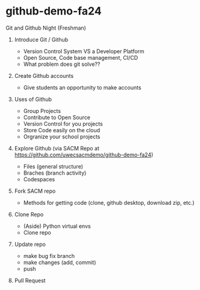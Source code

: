# github-demo-fa24

Git and Github Night (Freshman)

1. Introduce Git / Github
    - Version Control System VS a Developer Platform
    - Open Source, Code base management, CI/CD
    - What problem does git solve??

2. Create Github accounts 
    - Give students an opportunity to make accounts

3. Uses of Github
    - Group Projects
    - Contribute to Open Source
    - Version Control for you projects
    - Store Code easily on the cloud
    - Orgranize your school projects

2. Explore Github (via SACM Repo at https://github.com/uwecsacmdemo/github-demo-fa24)
    - Files (general structure)
    - Braches (branch activity)
    - Codespaces

3. Fork SACM repo 
    - Methods for getting code (clone, github desktop, download zip, etc.)

4. Clone Repo
    - (Aside) Python virtual envs
    - Clone repo

5. Update repo 
    - make bug fix branch
    - make changes (add, commit)
    - push

6. Pull Request

